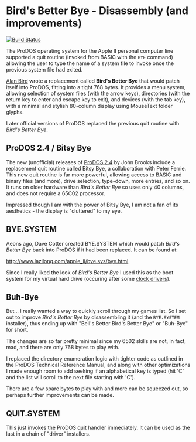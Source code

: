 # Bird's Better Bye - Disassembly (and improvements)

[![Build Status](https://travis-ci.org/a2stuff/bbb.svg?branch=master)](https://travis-ci.org/a2stuff/bbb)

The ProDOS operating system for the Apple II personal computer line
supported a quit routine (invoked from BASIC with the `BYE` command)
allowing the user to type the name of a system file to invoke once
the previous system file had exited.

[Alan Bird](https://alanlbird.wordpress.com/products/) wrote a
replacement called **Bird's Better Bye** that would patch itself into
ProDOS, fitting into a tight 768 bytes. It provides a menu system,
allowing selection of system files (with the arrow keys), directories
(with the return key to enter and escape key to exit), and devices
(with the tab key), with a minimal and stylish 80-column display using
MouseText folder glyphs.

Later official versions of ProDOS replaced the previous quit routine
with _Bird's Better Bye_.

## ProDOS 2.4 / Bitsy Bye

The new (unofficial) releases of
[ProDOS 2.4](http://www.callapple.org/uncategorized/announcing-prodos-2-4-for-all-apple-ii-computers/)
by John Brooks include a replacement quit routine called Bitsy Bye,
a collaboration with Peter Ferrie. This new quit routine is far more
powerful, allowing access to BASIC and binary files (and more), drive
selection, type-down, more entries, and so on. It runs on older
hardware than _Bird's Better Bye_ so uses only 40 columns, and does
not require a 65C02 processor.

Impressed though I am with the power of Bitsy Bye, I am not a fan of
its aesthetics - the display is "cluttered" to my eye.

## BYE.SYSTEM

Aeons ago, Dave Cotter created BYE.SYSTEM which would patch _Bird's
Better Bye_ back into ProDOS if it had been replaced. It can be found
at:

http://www.lazilong.com/apple_ii/bye.sys/bye.html

Since I really liked the look of _Bird's Better Bye_ I used this as
the boot system for my virtual hard drive (occuring after some [clock
drivers](https://github.com/a2stuff/cricket)).

## Buh-Bye

But... I really wanted a way to quickly scroll through my games list.
So I set out to improve _Bird's Better Bye_ by disassembling it (and
the `BYE.SYSTEM` installer), thus ending up with "Bell's Better Bird's
Better Bye" or "Buh-Bye" for short.

The changes are so far pretty minimal since my 6502 skills are not,
in fact, mad, and there are only 768 bytes to play with.

I replaced the directory enumeration logic with tighter code as
outlined in the ProDOS Technical Reference Manual, and along with
other optimizations I made enough room to add seeking if an
alphabetical key is typed (hit 'C' and the list will scroll to the
next file starting with 'C').

There are a few spare bytes to play with and more can be squeezed
out, so perhaps further improvements can be made.

## QUIT.SYSTEM

This just invokes the ProDOS quit handler immediately. It can
be used as the last in a chain of "driver" installers.

